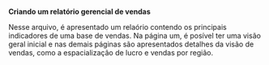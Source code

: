 **Criando um relatório gerencial de vendas**

Nesse arquivo, é apresentado um relaório contendo os principais indicadores de uma base de vendas. 
Na página um, é posível ter uma visão geral inicial e nas demais páginas são apresentados detalhes da visão de vendas, como a espacialização de lucro e vendas por região.
